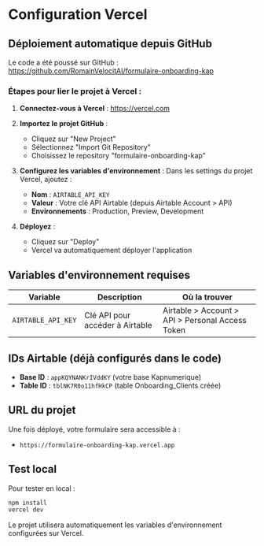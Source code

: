 # Configuration Vercel

## Déploiement automatique depuis GitHub

Le code a été poussé sur GitHub : https://github.com/RomainVelocitAI/formulaire-onboarding-kap

### Étapes pour lier le projet à Vercel :

1. **Connectez-vous à Vercel** : https://vercel.com

2. **Importez le projet GitHub** :
   - Cliquez sur "New Project"
   - Sélectionnez "Import Git Repository"
   - Choisissez le repository "formulaire-onboarding-kap"

3. **Configurez les variables d'environnement** :
   Dans les settings du projet Vercel, ajoutez :
   
   - **Nom** : `AIRTABLE_API_KEY`
   - **Valeur** : Votre clé API Airtable (depuis Airtable Account > API)
   - **Environnements** : Production, Preview, Development

4. **Déployez** :
   - Cliquez sur "Deploy"
   - Vercel va automatiquement déployer l'application

## Variables d'environnement requises

| Variable | Description | Où la trouver |
|----------|------------|---------------|
| `AIRTABLE_API_KEY` | Clé API pour accéder à Airtable | Airtable > Account > API > Personal Access Token |

## IDs Airtable (déjà configurés dans le code)

- **Base ID** : `appKQYNANKrIVddKY` (votre base Kapnumerique)
- **Table ID** : `tblNK7R0o11hfHkCP` (table Onboarding_Clients créée)

## URL du projet

Une fois déployé, votre formulaire sera accessible à :
- `https://formulaire-onboarding-kap.vercel.app`

## Test local

Pour tester en local :
```bash
npm install
vercel dev
```

Le projet utilisera automatiquement les variables d'environnement configurées sur Vercel.